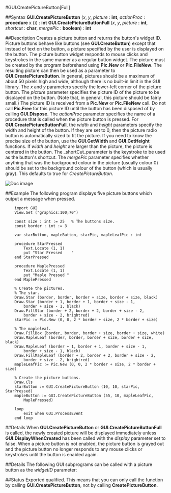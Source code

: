 
#GUI.CreatePictureButton[Full]

##Syntax
**GUI.CreatePictureButton** (_x_, _y_, _picture_ : **int**,    _actionProc_ : **procedure** x ()) : **int**
**GUI.CreatePictureButtonFull** (_x_, _y_, _picture_ : **int**,    _shortcut_ : **char**, _mergePic_ : **boolean**) : **int**



##Description
Creates a picture button and returns the button's widget ID. 
Picture buttons behave like buttons (see **GUI.CreateButton**) except that instead of text on the button, a picture specified by the user is displayed on the button. The picture button widget responds to mouse clicks and keystrokes in the same manner as a regular button widget. 
The picture must be created by the program beforehand using **Pic.New** or **Pic.FileNew**. The resulting picture can then be used as a parameter to **GUI.CreatePictureButton**_._ In general, pictures should be a maximum of about 50 pixels high and wide, although there is no built-in limit in the GUI library. 
The _x_ and _y_ parameters specify the lower-left corner of the picture button. The _picture_ parameter specifies the picture ID of the picture to be displayed on the button. (Note that, in general, this picture should be fairly small.) The picture ID is received from a **Pic.New** or **Pic.FileNew** call. Do not call **Pic.Free** for this picture ID until the button has been disposed of by calling **GUI.Dispose**. The _actionProc_ parameter specifies the name of a procedure that is called when the picture button is pressed.
For **GUI.CreatePictureButtonFull**, the _width_ and _height_ parameters specify the width and height of the button. If they are set to 0, then the picture radio button is automatically sized to fit the picture. If you need to know the precise size of the button, use the **GUI.GetWidth** and **GUI.GetHeight** functions. If _width_ and _height_ are larger than the picture, the picture is centered in the button. The _shortCut_parameter is the keystroke to be used as the button's shortcut. The _mergePic_ parameter specifies whether anything that was the background colour in the picture (usually colour 0) should be set to the background colour of the button (which is usually gray). This defaults to true for _CreatePictureButton_.


![Doc image](gui_createpicturebutton_full01.gif)


##Example
The following program displays five picture buttons which output a message when pressed.



        import GUI
        View.Set ("graphics:100;70") 
        
        const size : int := 25   % The buttons size.
        const border : int := 3
        
        var starButton, mapleButton, starPic, mapleLeafPic : int
        
        procedure StarPressed
            Text.Locate (1, 1)
            put "Star Pressed    "
        end StarPressed
        
        procedure MaplePressed
            Text.Locate (1, 1)
            put "Maple Pressed "
        end MaplePressed
        
        % Create the pictures.
        % The star.
        Draw.Star (border, border, border + size, border + size, black)
        Draw.Star (border + 1, border + 1, border + size - 1,
            border + size - 1, black)
        Draw.FillStar (border + 2, border + 2, border + size - 2,
            border + size - 2, brightred)
        starPic := Pic.New (0, 0, 2 * border + size, 2 * border + size)
        
        % The mapleleaf.
        Draw.FillBox (border, border, border + size, border + size, white)
        Draw.MapleLeaf (border, border, border + size, border + size, black)
        Draw.MapleLeaf (border + 1, border + 1, border + size - 1,
            border + size - 1, black)
        Draw.FillMapleLeaf (border + 2, border + 2, border + size - 2,
            border + size - 2, brightred)
        mapleLeafPic := Pic.New (0, 0, 2 * border + size, 2 * border + size)
        
        % Create the picture buttons.
        Draw.Cls
        starButton := GUI.CreatePictureButton (10, 10, starPic, StarPressed)
        mapleButton := GUI.CreatePictureButton (55, 10, mapleLeafPic, 
            MaplePressed)
        
        loop
            exit when GUI.ProcessEvent
        end loop
##Details
When **GUI.CreatePictureButton** or **GUI.CreatePictureButtonFull** is called, the newly created picture will be displayed immediately unless **GUI.DisplayWhenCreated** has been called with the _display_ parameter set to false. 
When a picture button is not enabled, the picture button is grayed out and the picture button no longer responds to any mouse clicks or keystrokes until the button is enabled again.



##Details
The following GUI subprograms can be called with a picture button as the _widgetID_ parameter:






##Status
Exported qualified.
This means that you can only call the function by calling **GUI.CreatePictureButton**, not by calling **CreatePictureButton**.


